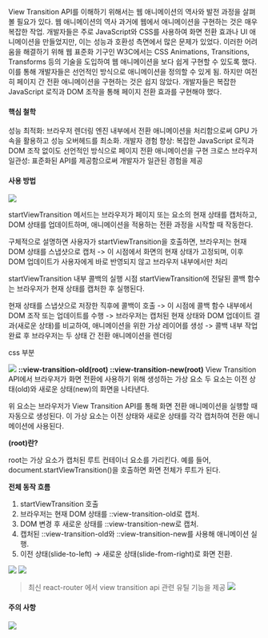 View Transition API를 이해하기 위해서는 웹 애니메이션의 역사와 발전 과정을 살펴볼 필요가 있다.
웹 애니메이션의 역사
과거에 웹에서 애니메이션을 구현하는 것은 매우 복잡한 작업. 개발자들은 주로 JavaScript와 CSS를 사용하여 화면 전환 효과나 UI 애니메이션을 만들었지만, 이는 성능과 호환성 측면에서 많은 문제가 있었다.
이러한 어려움을 해결하기 위해 웹 표준화 기구인 W3C에서는 CSS Animations, Transitions, Transforms 등의 기술을 도입하여 웹 애니메이션을 보다 쉽게 구현할 수 있도록 했다. 이를 통해 개발자들은 선언적인 방식으로 애니메이션을 정의할 수 있게 됨.
하지만 여전히 페이지 간 전환 애니메이션을 구현하는 것은 쉽지 않았다. 개발자들은 복잡한 JavaScript 로직과 DOM 조작을 통해 페이지 전환 효과를 구현해야 했다.

#### 핵심 철학

성능 최적화: 브라우저 렌더링 엔진 내부에서 전환 애니메이션을 처리함으로써 GPU 가속을 활용하고 성능 오버헤드를 최소화.
개발자 경험 향상: 복잡한 JavaScript 로직과 DOM 조작 없이도 선언적인 방식으로 페이지 전환 애니메이션을 구현
크로스 브라우저 일관성: 표준화된 API를 제공함으로써 개발자가 일관된 경험을 제공

#### 사용 방법

![](https://velog.velcdn.com/images/mayrang/post/e1754d4b-27cb-4f62-90e5-a36112733568/image.png)

startViewTransition 메서드는 브라우저가 페이지 또는 요소의 현재 상태를 캡처하고, DOM 상태를 업데이트하며, 애니메이션을 적용하는 전환 과정을 시작할 때 작동한다.

구체적으로 설명하면
사용자가 startViewTransition을 호출하면, 브라우저는 현재 DOM 상태를 스냅샷으로 캡처 -> 이 시점에서 화면의 현재 상태가 고정되며, 이후 DOM 업데이트가 사용자에게 바로 반영되지 않고 브라우저 내부에서만 처리

startViewTransition 내부 콜백의 실행 시점
startViewTransition에 전달된 콜백 함수는 브라우저가 현재 상태를 캡처한 후 실행된다.

현재 상태를 스냅샷으로 저장한 직후에 콜백이 호출 ->
이 시점에 콜백 함수 내부에서 DOM 조작 또는 업데이트를 수행 ->
브라우저는 캡처된 현재 상태와 DOM 업데이트 결과(새로운 상태)를 비교하여, 애니메이션을 위한 가상 레이어를 생성 ->
콜백 내부 작업 완료 후 브라우저는 두 상태 간 전환 애니메이션을 렌더링

css 부분

![](https://velog.velcdn.com/images/mayrang/post/d9bc614a-f1f0-410e-b96b-16080a430321/image.png)
**::view-transition-old(root)
::view-transition-new(root)**
View Transition API에서 브라우저가 화면 전환에 사용하기 위해 생성하는 가상 요소 두 요소는 이전 상태(old)와 새로운 상태(new)의 화면을 나타낸다.

위 요소는 브라우저가 View Transition API를 통해 화면 전환 애니메이션을 실행할 때 자동으로 생성된다. 이 가상 요소는 이전 상태와 새로운 상태를 각각 캡처하여 전환 애니메이션에 사용된다.

**(root)란?**

root는 가상 요소가 캡처된 루트 컨테이너 요소를 가리킨다. 예를 들어, document.startViewTransition()을 호출하면 화면 전체가 루트가 된다.

**전체 동작 흐름**

1. startViewTransition 호출
2. 브라우저는 현재 DOM 상태를 ::view-transition-old로 캡처.
3. DOM 변경 후 새로운 상태를 ::view-transition-new로 캡처.
4. 캡처된 ::view-transition-old와 ::view-transition-new를 사용해 애니메이션 실행.
5. 이전 상태(slide-to-left) → 새로운 상태(slide-from-right)로 화면 전환.

![](https://velog.velcdn.com/images/mayrang/post/054652c1-c294-485d-9781-9618a2df29d0/image.png)
![](https://velog.velcdn.com/images/mayrang/post/21f2a640-2e9f-4970-9828-1e4c9e0828b9/image.png)

> 최신 react-router 에서 view transition api 관련 유틸 기능을 제공
> ![](https://velog.velcdn.com/images/mayrang/post/8600e3d1-60b0-4799-a148-05b06f8217e4/image.png)

#### 주의 사항

![](https://velog.velcdn.com/images/mayrang/post/38dab354-acfb-402b-8204-a7876f6d6720/image.png)
